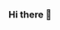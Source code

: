 ### Hi there 👋

<!--
**Saugandh2023/Saugandh2023** is a ✨ _special_ ✨ repository because its `README.md` (this file) appears on your GitHub profile.

Here are some ideas to get you started:

- 🔭 I’m currently working as a web Developer
- 🌱 I’m currently learning Full-Stack Java
- 👯 I’m looking to collaborate on job in IT Industry
- 🤔 I’m looking for help with 
- 💬 Ask me about My Daily Schedule
- 📫 How to reach me : Saonawanesaugandh358@gmail.com, [Hey Whatsapp](https://wa.me/918484829221).
- 😄 Pronouns: Saugandh
- ⚡ Fun fact: 
-->
